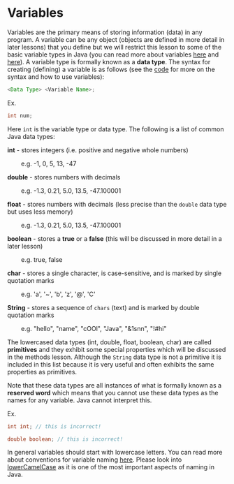 # Variables

Variables are the primary means of storing information (data) in any program. A variable can be any object (objects are defined in more detail in later lessons) that you define but we will restrict this lesson to some of the basic variable types in Java (you can read more about variables [here](https://docs.oracle.com/javase/tutorial/java/nutsandbolts/variables.html) and [here](https://docs.oracle.com/javase/tutorial/java/nutsandbolts/datatypes.html)). A variable type is formally known as a **data type**. The syntax for creating (defining) a variable is as follows (see the [code](https://github.com/RamV13/iDTech-Java/blob/master/Lesson%202/Code.java) for more on the syntax and how to use variables):
```Java
<Data Type> <Variable Name>;
```
Ex. 
```Java
int num;
```
Here `int` is the variable type or data type. The following is a list of common Java data types:

**int** - stores integers (i.e. positive and negative whole numbers)

&nbsp;&nbsp;&nbsp;&nbsp;&nbsp;&nbsp;&nbsp;&nbsp;e.g. -1, 0, 5, 13, -47

**double** - stores numbers with decimals

&nbsp;&nbsp;&nbsp;&nbsp;&nbsp;&nbsp;&nbsp;&nbsp;e.g. -1.3, 0.21, 5.0, 13.5, -47.100001

**float** - stores numbers with decimals (less precise than the `double` data type but uses less memory)

&nbsp;&nbsp;&nbsp;&nbsp;&nbsp;&nbsp;&nbsp;&nbsp;e.g. -1.3, 0.21, 5.0, 13.5, -47.100001

**boolean** - stores a **true** or a **false** (this will be discussed in more detail in a later lesson)

&nbsp;&nbsp;&nbsp;&nbsp;&nbsp;&nbsp;&nbsp;&nbsp;e.g. true, false

**char** - stores a single character, is case-sensitive, and is marked by single quotation marks

&nbsp;&nbsp;&nbsp;&nbsp;&nbsp;&nbsp;&nbsp;&nbsp;e.g. 'a', '~', 'b', 'z', '@', 'C'

**String** - stores a sequence of `chars` (text) and is marked by double quotation marks

&nbsp;&nbsp;&nbsp;&nbsp;&nbsp;&nbsp;&nbsp;&nbsp;e.g. "hello", "name", "cOOl", "Java", "&1snn", "!#hi"

The lowercased data types (int, double, float, boolean, char) are called **primitives** and they exhibit some special properties which will be discussed in the methods lesson. Although the `String` data type is not a primitive it is included in this list because it is very useful and often exhibits the same properties as primitives.

Note that these data types are all instances of what is formally known as a **reserved word** which means that you cannot use these data types as the names for any variable. Java cannot interpret this.

Ex.
```Java
int int; // this is incorrect!
```
```Java
double boolean; // this is incorrect!
```

In general variables should start with lowercase letters. You can read more about conventions for variable naming [here](https://docs.oracle.com/javase/tutorial/java/nutsandbolts/variables.html). Please look into [lowerCamelCase](http://c2.com/cgi/wiki?LowerCamelCase) as it is one of the most important aspects of naming in Java.
